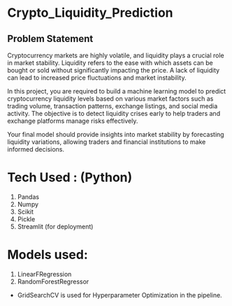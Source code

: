# Crypto_Liquidity_Prediction

## Problem Statement  
Cryptocurrency markets are highly volatile, and liquidity plays a crucial role in market stability. Liquidity refers to
the ease with which assets can be bought or sold without significantly impacting the price. A lack of liquidity
can lead to increased price fluctuations and market instability.


In this project, you are required to build a machine learning model to predict cryptocurrency liquidity levels
based on various market factors such as trading volume, transaction patterns, exchange listings, and social
media activity. The objective is to detect liquidity crises early to help traders and exchange platforms
manage risks effectively.


Your final model should provide insights into market stability by forecasting liquidity variations, allowing
traders and financial institutions to make informed decisions.

# Tech Used : (Python)
1. Pandas
2. Numpy
3. Scikit
4. Pickle
5. Streamlit (for deployment)

# Models used:
1. LinearFRegression
2. RandomForestRegressor

-  GridSearchCV is used for Hyperparameter Optimization in the pipeline.
